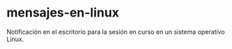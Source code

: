 # mensajes-en-linux
Notificación en el escritorio para la sesión en curso en un sistema operativo Linux.
